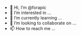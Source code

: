 - 👋 Hi, I’m @forapic
- 👀 I’m interested in ...
- 🌱 I’m currently learning ...
- 💞️ I’m looking to collaborate on ...
- 📫 How to reach me ...

<!---
forapic/forapic is a ✨ special ✨ repository because its `README.md` (this file) appears on your GitHub profile.
You can click the Preview link to take a look at your changes.
--->
